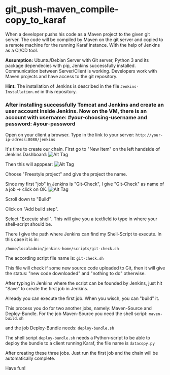 # git_push-maven_compile-copy_to_karaf
When a developer pushs his code as a Maven project to the given git server. The code will be compiled by Maven on the git server and copied to a remote machine for the running Karaf instance. With the help of Jenkins as a CI/CD tool.

<b>Assumption:</b> Ubuntu/Debian Server with Git server, Python 3 and its package dependecies with pip, Jenkins successfully installed. Communication between Server/Client is working. Developers work with Maven projects and have access to the git repository.

<b>Hint:</b> The installation of Jenkins is described in the file ```Jenkins-Installation.md``` in this repository.

### After installing successfully Tomcat and Jenkins and create an user account inside Jenkins. Now on the VM, there is an account with username: #your-choosing-username and password: #your-password

Open on your client a browser. Type in the link to your server:  ```http://your-ip-adress:8080/jenkins```

It's time to create our chain. First go to "New Item" on the left handside of Jenkins Dashboard:
![Alt Tag](https://user-images.githubusercontent.com/7670731/54187840-b1d47580-44ae-11e9-8f66-42f896bebb17.png)


Then this will apppear:
![Alt Tag](https://user-images.githubusercontent.com/7670731/54187845-b39e3900-44ae-11e9-80ff-80bbd549f0ef.png)


Choose "Freestyle project" and give the project the name. 

Since my first "job" in Jenkins is "Git-Check", I give "Git-Check" as name of a job → click on OK.
![Alt Tag](https://user-images.githubusercontent.com/7670731/54187848-b567fc80-44ae-11e9-9a04-b326e6f91ec7.png)

Scroll down to "Build"

Click on "Add build step".

Select "Execute shell". This will give you a textfield to type in where your shell-script should be.

There I give the path where Jenkins can find my Shell-Script to execute. In this case it is in: 

```/home/localadmin/jenkins-home/scripts/git-check.sh```

The according script file name is: ```git-check.sh```

This file will check if some new source code uploaded to Git, then it will give the status: "new code downloaded" and "nothing to do" otherwise.

After typing in Jenkins where the script can be founded by Jenkins, just hit "Save" to create the first job in Jenkins.

Already you can execute the first job. When you wisch, you can "build" it.

This process you do for two another jobs, namely: Maven-Source and Deploy-Bundle. For the job Maven-Source you need the shell script:  ```maven-build.sh```

and the job Deploy-Bundle needs: ```deploy-bundle.sh```

The shell script ```deploy-bundle.sh``` needs a Python-script to be able to deploy the bundle to a client running Karaf, the file name is ```datacopy.py```


After creating these three jobs. Just run the first job and the chain will be automatically complete. 

Have fun!
